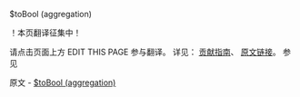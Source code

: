  $toBool (aggregation)

 ！本页翻译征集中！

请点击页面上方 EDIT THIS PAGE 参与翻译。
详见：
[贡献指南]( https://github.com/JinMuInfo/MongoDB-Manual-zh/blob/master/CONTRIBUTING.md )、
[原文链接](  https://docs.mongodb.com/manual/reference/operator/aggregation/toBool/  )。
 参见

原文 - [$toBool (aggregation)]( https://docs.mongodb.com/manual/reference/operator/aggregation/toBool/ )

